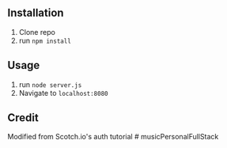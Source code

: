 ## Installation

1. Clone repo
2. run `npm install`

## Usage

1. run `node server.js`
2. Navigate to `localhost:8080`

## Credit

Modified from Scotch.io's auth tutorial
#   m u s i c P e r s o n a l F u l l S t a c k  
 